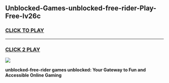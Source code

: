 
## Unblocked-Games-unblocked-free-rider-Play-Free-lv26c
<h3>
<a href="https://premium76.site?title=unblocked-free-rider&ref=23A">CLICK TO PLAY</a></h3>
<hr>

<h3>
<a href="https://premium76.site?title=unblocked-free-rider&ref=23A">CLICK 2 PLAY</a>
  
</h3>

<a href="https://premium76.site?title=unblocked-free-rider&ref=23A"><img src="https://clearcache.store/games.png"></a>


**unblocked-free-rider games unblocked: Your Gateway to Fun and Accessible Online Gaming**
